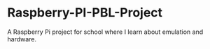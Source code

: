 # Raspberry-PI-PBL-Project
A Raspberry Pi project for school where I learn about emulation and hardware.

